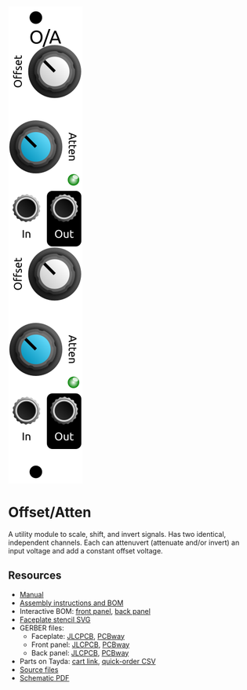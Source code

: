 <div class="fm-readme-container">

<img class="fm-readme-module-image" src="docs/images/offset_atten_faceplate.svg" />

<div class="fm-readme-text">

<h1>Offset/Atten</h1>

<p>A utility module to scale, shift, and invert signals. Has two identical, independent channels. Each can attenuvert (attenuate and/or invert) an input voltage and add a constant offset voltage.</p>

<h2>Resources</h2>

<ul>
  <li><a href="https://quinnfreedman.github.io/fm-artifacts/OffsetAtten/offset_atten_manual.pdf">Manual</a></li>
  <li><a href="https://quinnfreedman.github.io/modular/modules/OffsetAtten/docs/assembly_instructions">Assembly instructions and BOM</a></li>
  <li>Interactive BOM: <a href="https://quinnfreedman.github.io/fm-artifacts/OffsetAtten/offset_atten_pcb_front_interactive_bom.html">front panel</a>, <a href="https://quinnfreedman.github.io/fm-artifacts/OffsetAtten/offset_atten_pcb_back_interactive_bom.html">back panel</a></li>
  <li><a href="https://quinnfreedman.github.io/fm-artifacts/OffsetAtten/offset_atten_faceplate.svg">Faceplate stencil SVG</a></li>
  <li>GERBER files:
    <ul>
      <li>Faceplate: <a href="https://quinnfreedman.github.io/fm-artifacts/OffsetAtten/offset_atten_faceplate_jlcpcb.zip">JLCPCB</a>, <a href="https://quinnfreedman.github.io/fm-artifacts/OffsetAtten/offset_atten_faceplate_pcbway.zip">PCBway</a></li>
      <li>Front panel: <a href="https://quinnfreedman.github.io/fm-artifacts/OffsetAtten/offset_atten_pcb_front_jlcpcb.zip">JLCPCB</a>, <a href="https://quinnfreedman.github.io/fm-artifacts/OffsetAtten/offset_atten_pcb_front_pcbway.zip">PCBway</a></li>
      <li>Back panel: <a href="https://quinnfreedman.github.io/fm-artifacts/OffsetAtten/offset_atten_pcb_back_jlcpcb.zip">JLCPCB</a>, <a href="https://quinnfreedman.github.io/fm-artifacts/OffsetAtten/offset_atten_pcb_back_pcbway.zip">PCBway</a></li>
    </ul>
  </li>
  <li>Parts on Tayda: <a href="https://www.taydaelectronics.com/savecartpro/index/savenewquote/qid/87940674120">cart link</a>, <a href="https://freemodular.org/modules/OffsetAtten/fm_oa_tayda_bom.csv">quick-order CSV</a></li>
  <li><a href="https://github.com/QuinnFreedman/modular/tree/main/modules/OffsetAtten">Source files</a></li>
  <li><a href="https://quinnfreedman.github.io/fm-artifacts/OffsetAtten/offset_atten_schematic.pdf">Schematic PDF</a></li>
</ul>

</div>
</div>

